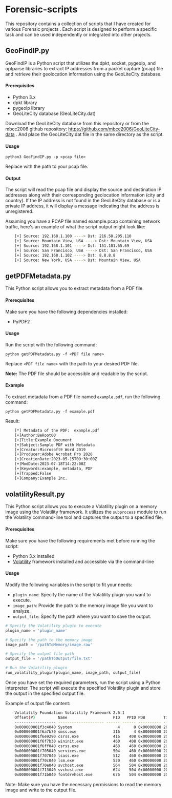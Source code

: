 # Forensic-scripts
This repository contains a collection of scripts that I have created for various Forensic projects . Each script is designed to perform a specific task and can be used independently or integrated into other projects.

## GeoFindIP.py

GeoFindIP is a Python script that utilizes the dpkt, socket, pygeoip, and optparse libraries to extract IP addresses from a packet capture (pcap) file and retrieve their geolocation information using the GeoLiteCity database.

#### Prerequisites
- Python 3.x
- dpkt library
- pygeoip library
- GeoLiteCity database (GeoLiteCity.dat)

Download the GeoLiteCity database from this repository or from the mbcc2006 github repository: https://github.com/mbcc2006/GeoLiteCity-data . And place the GeoLiteCity.dat file in the same directory as the script.

#### Usage

    python3 GeoFindIP.py -p <pcap file>

Replace <pcap file> with the path to your pcap file.

#### Output

The script will read the pcap file and display the source and destination IP addresses along with their corresponding geolocation information (city and country). If the IP address is not found in the GeoLiteCity database or is a private IP address, it will display a message indicating that the address is unregistered.

Assuming you have a PCAP file named example.pcap containing network traffic, here's an example of what the script output might look like:
```bash    
    [+] Source: 192.168.1.100 ----> Dst: 216.58.205.110
    [+] Source: Mountain View, USA ----> Dst: Mountain View, USA
    [+] Source: 192.168.1.101 ----> Dst: 151.101.65.69
    [+] Source: San Francisco, USA ----> Dst: San Francisco, USA
    [+] Source: 192.168.1.102 ----> Dst: 8.8.8.8
    [+] Source: New York, USA ----> Dst: Mountain View, USA
```

## getPDFMetadata.py

This Python script allows you to extract metadata from a PDF file.

#### Prerequisites

Make sure you have the following dependencies installed:

- PyPDF2

#### Usage

Run the script with the following command:

```
python getPDFMetadata.py -f <PDF file name>
```

Replace `<PDF file name>` with the path to your desired PDF file.

**Note:** The PDF file should be accessible and readable by the script.

#### Example

To extract metadata from a PDF file named `example.pdf`, run the following command:

```
python getPDFMetadata.py -f example.pdf
```

Result:
```bash
    [*] Metadata of the PDF:  example.pdf
    [+]Author:BeRoot00
    [+]Title:Example Document
    [+]Subject:Sample PDF with Metadata
    [+]Creator:Microsoft® Word 2019
    [+]Producer:Adobe Acrobat Pro 2020
    [+]CreationDate:2023-05-15T09:30:00Z
    [+]ModDate:2023-07-18T14:22:00Z
    [+]Keywords:example, metadata, PDF
    [+]Trapped:False
    [+]Company:Example Inc.
```


## volatilityResult.py

This Python script allows you to execute a Volatility plugin on a memory image using the Volatility framework. It utilizes the `subprocess` module to run the Volatility command-line tool and captures the output to a specified file.

#### Prerequisites

Make sure you have the following requirements met before running the script:

- Python 3.x installed
- [Volatility](https://www.volatilityfoundation.org/) framework installed and accessible via the command-line

#### Usage

Modify the following variables in the script to fit your needs:

- `plugin_name`: Specify the name of the Volatility plugin you want to execute.
- `image_path`: Provide the path to the memory image file you want to analyze.
- `output_file`: Specify the path where you want to save the output.

```python
# Specify the Volatility plugin to execute
plugin_name = 'plugin_name'

# Specify the path to the memory image
image_path = '/pathToMemory/image.raw'

# Specify the output file path
output_file = '/pathToOutput/file.txt'

# Run the Volatility plugin
run_volatility_plugin(plugin_name, image_path, output_file)
```

Once you have set the required parameters, run the script using a Python interpreter. The script will execute the specified Volatility plugin and store the output in the specified output file.

Example of output file content:
```bash
    Volatility Foundation Volatility Framework 2.6.1
    Offset(P)          Name                    PID   PPID PDB        Time created                   Time exited   
    ------------------ -------------------- ------ ------ ---------- ------------------------------ ------------------------------
    0x000000001f3c4040 System                    4      0 0x00000000 2021-09-12 10:12:48 UTC+0000 
    0x000000001f6a7b70 smss.exe                316      4 0x00000000 2021-09-12 10:12:48 UTC+0000 
    0x000000001f6e9290 csrss.exe               416    408 0x00000000 2021-09-12 10:12:48 UTC+0000 
    0x000000001f6f7b30 wininit.exe             460    408 0x00000000 2021-09-12 10:12:49 UTC+0000 
    0x000000001f6ff040 csrss.exe               468    460 0x00000000 2021-09-12 10:12:49 UTC+0000
    0x000000001f705040 services.exe            504    460 0x00000000 2021-09-12 10:12:49 UTC+0000    
    0x000000001f707040 lsass.exe               512    460 0x00000000 2021-09-12 10:12:49 UTC+0000 
    0x000000001f70c040 lsm.exe                 520    460 0x00000000 2021-09-12 10:12:49 UTC+0000  
    0x000000001f70e040 svchost.exe             564    504 0x00000000 2021-09-12 10:12:49 UTC+0000  
    0x000000001f713040 svchost.exe             624    504 0x00000000 2021-09-12 10:12:50 UTC+0000
    0x000000001f71b040 fontdrvhost.exe         676    504 0x00000000 2021-09-12 10:12:50 UTC+0000                                 
```

Note: Make sure you have the necessary permissions to read the memory image and write to the output file.

